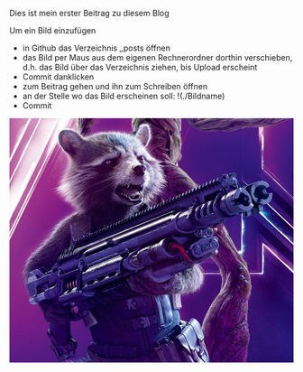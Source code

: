 Dies ist mein erster Beitrag zu diesem Blog

Um ein Bild einzufügen
- in Github das Verzeichnis _posts öffnen
- das Bild per Maus aus dem eigenen Rechnerordner dorthin verschieben, d.h. das Bild über das Verzeichnis ziehen, bis Upload erscheint
- Commit danklicken
- zum Beitrag gehen und ihn zum Schreiben öffnen
- an der Stelle wo das Bild erscheinen soll: !(./Bildname)
- Commit

![Guardians of the Galaxy: Rocket](Rocket_Raccoon.jpg)
